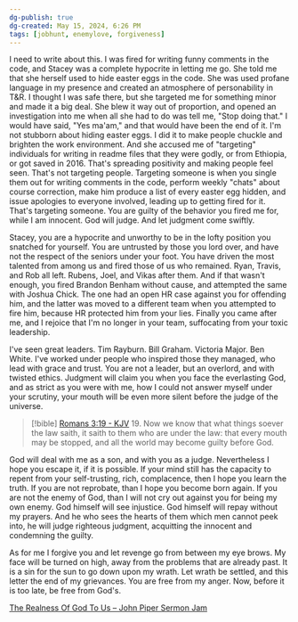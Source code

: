 ```yaml
---
dg-publish: true
dg-created: May 15, 2024, 6:26 PM
tags: [jobhunt, enemylove, forgiveness]
---
```


I need to write about this. I was fired for writing funny comments in the code, and Stacey was a complete hypocrite in letting me go. She told me that she herself used to hide easter eggs in the code. She was used profane language in my presence and created an atmosphere of personability in T&R. I thought I was safe there, but she targeted me for something minor and made it a big deal. She blew it way out of proportion, and opened an investigation into me when all she had to do was tell me, "Stop doing that." I would have said, "Yes ma'am," and that would have been the end of it. I'm not stubborn about hiding easter eggs. I did it to make people chuckle and brighten the work environment. And she accused me of "targeting" individuals for writing in readme files that they were godly, or from Ethiopia, or got saved in 2016. That's spreading positivity and making people feel seen. That's not targeting people. Targeting someone is when you single them out for writing comments in the code, perform weekly "chats" about course correction, make him produce a list of every easter egg hidden, and issue apologies to everyone involved, leading up to getting fired for it. That's targeting someone. You are guilty of the behavior you fired me for, while I am innocent. God will judge. And let judgment come swiftly.

Stacey, you are a hypocrite and unworthy to be in the lofty position you snatched for yourself. You are untrusted by those you lord over, and have not the respect of the seniors under your foot. You have driven the most talented from among us and fired those of us who remained. Ryan, Travis, and Rob all left. Rubens, Joel, and Vikas after them. And if that wasn't enough, you fired Brandon Benham without cause, and attempted the same with Joshua Chick. The one had an open HR case against you for offending him, and the latter was moved to a different team when you attempted to fire him, because HR protected him from your lies. Finally you came after me, and I rejoice that I'm no longer in your team, suffocating from your toxic leadership.

I've seen great leaders. Tim Rayburn. Bill Graham. Victoria Major. Ben White. I've worked under people who inspired those they managed, who lead with grace and trust. You are not a leader, but an overlord, and with twisted ethics. Judgment will claim you when you face the everlasting God, and as strict as you were with me, how I could not answer myself under your scrutiny, your mouth will be even more silent before the judge of the universe.

> [!bible] [Romans 3:19 - KJV](https://bible-api.com/Romans+3:19?translation=kjv)
> 19. Now we know that what things soever the law saith, it saith to them who are under the law: that every mouth may be stopped, and all the world may become guilty before God.

God will deal with me as a son, and with you as a judge. Nevertheless I hope you escape it, if it is possible. If your mind still has the capacity to repent from your self-trusting, rich, complacence, then I hope you learn the truth. If you are not reprobate, than I hope you become born again. If you are not the enemy of God, than I will not cry out against you for being my own enemy. God himself will see injustice. God himself will repay without my prayers. And he who sees the hearts of them which men cannot peek into, he will judge righteous judgment, acquitting the innocent and condemning the guilty.

As for me I forgive you and let revenge go from between my eye brows. My face will be turned on high, away from the problems that are already past. It is a sin for the sun to go down upon my wrath. Let wrath be settled, and this letter the end of my grievances. You are free from my anger. Now, before it is too late, be free from God's.

[The Realness Of God To Us – John Piper Sermon Jam](https://www.youtube.com/watch?v=meHnFeDcDOc&list=PLd8VdbWP8YWsxX9aJJs9mXrxieFg5eBTf&index=47)